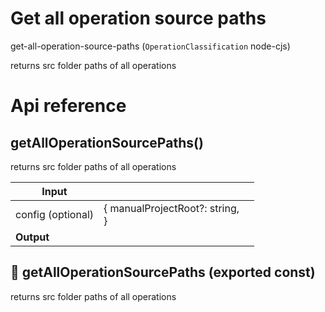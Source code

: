 # Get all operation source paths

get-all-operation-source-paths (`OperationClassification` node-cjs)

returns src folder paths of all operations




# Api reference

## getAllOperationSourcePaths()

returns src folder paths of all operations


| Input      |    |    |
| ---------- | -- | -- |
| config (optional) | { manualProjectRoot?: string, <br /> } |  |
| **Output** |    |    |



## 📄 getAllOperationSourcePaths (exported const)

returns src folder paths of all operations

